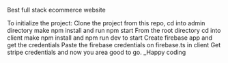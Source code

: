 Best full stack ecommerce website

To initialize the project:
Clone the project from this repo,
cd into admin directory
make npm install and run npm start
From the root directory cd into client
make npm install and npm run dev to start
Create firebase app and get the credentials
Paste the firebase credentials on firebase.ts in client
Get stripe credentials and now you area good to go.
_Happy coding
